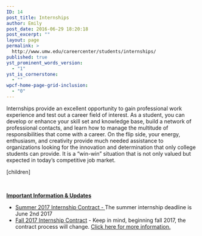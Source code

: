 ```yaml
---
ID: 14
post_title: Internships
author: Emily
post_date: 2016-06-29 18:20:18
post_excerpt: ""
layout: page
permalink: >
  http://www.umw.edu/careercenter/students/internships/
published: true
yst_prominent_words_version:
  - "1"
yst_is_cornerstone:
  - ""
wpcf-home-page-grid-inclusion:
  - "0"
---
```

Internships provide an excellent opportunity to gain professional work experience and test out a career field of interest. As a student, you can develop or enhance your skill set and knowledge base, build a network of professional contacts, and learn how to manage the multitude of responsibilities that come with a career. On the flip side, your energy, enthusiasm, and creativity provide much needed assistance to organizations looking for the innovation and determination that only college students can provide. It is a “win-win” situation that is not only valued but expected in today’s competitive job market.

[children]

&nbsp;

<span style="text-decoration: underline"><strong>Important Information &amp; Updates</strong></span>
<ul>
 	<li><a href="http://www.umw.edu/careercenter/wp-content/uploads/sites/41/2017/03/Summer-2017-Internship-Contract-.pdf">Summer 2017 Internship Contract - </a>The summer internship deadline is June 2nd 2017</li>
 	<li><a href="http://www.umw.edu/careercenter/wp-content/uploads/sites/41/2016/06/internshipcontract2edit2.pdf">Fall 2017 Internship Contract</a> - Keep in mind, beginning fall 2017, the contract process will change. <a href="https://www.umw.edu/careercenter/students/internships/credit/">Click here for more information.</a></li>
</ul>
&nbsp;